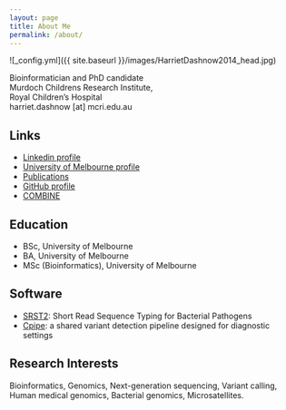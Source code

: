 ```yaml
---
layout: page
title: About Me
permalink: /about/
---
```


![_config.yml]({{ site.baseurl }}/images/HarrietDashnow2014_head.jpg)

Bioinformatician and PhD candidate<br>
Murdoch Childrens Research Institute,<br>
Royal Children’s Hospital<br>
harriet.dashnow [at] mcri.edu.au

## Links
* [Linkedin profile](au.linkedin.com/in/hdashnow)
* [University of Melbourne profile](https://www.vlsci.unimelb.edu.au/researcher/hdashnow)
* [Publications](https://scholar.google.com.au/citations?user=4Y3m53gAAAAJ&hl=en)
* [GitHub profile](https://github.com/hdashnow)
* [COMBINE](combine.org.au)

## Education
* BSc, University of Melbourne
* BA, University of Melbourne
* MSc (Bioinformatics), University of Melbourne

## Software
* [SRST2](http://katholt.github.io/srst2/): Short Read Sequence Typing for Bacterial Pathogens
* [Cpipe](http://cpipeline.org): a shared variant detection pipeline designed for diagnostic settings

## Research Interests
Bioinformatics, Genomics, Next-generation sequencing, Variant calling, Human medical genomics, Bacterial genomics, Microsatellites.
